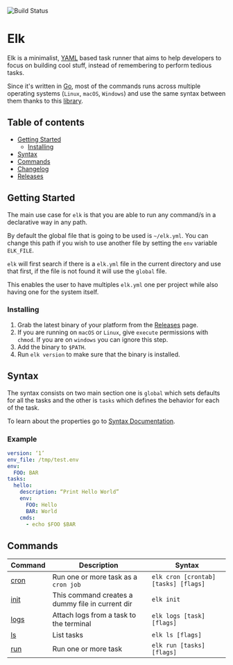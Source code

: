 ![Build Status](https://github.com/jjzcru/elk/workflows/Build%20Status/badge.svg?branch=master)

Elk
==========

Elk is a minimalist, [YAML][yaml] based task runner that aims to help developers to focus on building cool stuff, 
instead of remembering to perform tedious tasks.

Since it's written in [Go][go], most of the commands runs across multiple operating systems (`Linux`, `macOS`, 
`Windows`) and use the same syntax between them thanks to this [library][sh].

## Table of contents
  * [Getting Started](#getting-started)
    + [Installing](#installing)
  * [Syntax](#syntax)
  * [Commands](#commands)
  * [Changelog][changelog]
  * [Releases][releases]

## Getting Started
The main use case for `elk` is that you are able to run any command/s in a declarative way in any path. 

By default the global file that is going to be used is `~/elk.yml`. You can change this path if you wish to use another 
file by setting the `env` variable `ELK_FILE`.

`elk` will first search if there is a `elk.yml` file in the current directory and use that first, if the file is not 
found it will use the `global` file. 

This enables the user to have multiples `elk.yml` one per project while also having one for the system itself.

### Installing
1. Grab the latest binary of your platform from the [Releases](https://github.com/jjzcru/elk/releases) page.
2. If you are running on `macOS` or `Linux`, give `execute` permissions with `chmod`. If you are on `windows` you can 
ignore this step.
3. Add the binary to `$PATH`.
4. Run `elk version` to make sure that the binary is installed.

## Syntax
The syntax consists on two main section one is `global` which sets defaults for all the tasks and the other is `tasks` 
which defines the behavior for each of the task.

To learn about the properties go to [Syntax Documentation][syntax].

### Example

```yml
version: ‘1’
env_file: /tmp/test.env
env:
  FOO: BAR
tasks:
  hello:
    description: “Print Hello World”
    env:
      FOO: Hello
      BAR: World
    cmds:
      - echo $FOO $BAR
```

## Commands

| Command       | Description                                      | Syntax                               | 
| -------       | ------                                           | -------                              | 
| [cron][cron]  | Run one or more task as a `cron job`             | `elk cron [crontab] [tasks] [flags]` |
| [init][init]  | This command creates a dummy file in current dir | `elk init`                           |
| [logs][logs]  | Attach logs from a task to the terminal          | `elk logs [task] [flags]`            |
| [ls][ls]      | List tasks                                       | `elk ls [flags]`                     |
| [run][run]    | Run one or more task                             | `elk run [tasks] [flags]`            |

[go]: https://golang.org/
[yaml]: https://yaml.org/
[sh]: https://github.com/mvdan/sh

[releases]: https://github.com/jjzcru/elk/releases
[changelog]: https://github.com/jjzcru/elk/blob/master/CHANGELOG.md

[cron]: docs/commands/cron.md
[init]: docs/commands/init.md
[logs]: docs/commands/logs.md
[ls]: docs/commands/ls.md
[run]: docs/commands/run.md
[syntax]: docs/syntax.md